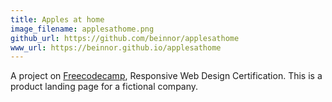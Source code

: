 ```yaml
---
title: Apples at home
image_filename: applesathome.png
github_url: https://github.com/beinnor/applesathome
www_url: https://beinnor.github.io/applesathome
---
```


A project on [Freecodecamp](http://freecodecamp.org), Responsive Web Design Certification. This is a product landing page for a fictional company.
